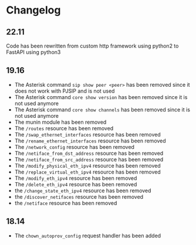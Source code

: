 # Changelog

## 22.11

Code has been rewritten from custom http framework using python2 to FastAPI using python3

## 19.16

* The Asterisk command `sip show peer <peer>` has been removed since it does not work with PJSIP and is not used
* The Asterisk command `core show version` has been removed since it is not used anymore
* The Asterisk command `core show channels` has been removed since it is not used anymore
* The munin module has been removed
* The `/routes` resource has been removed
* The `/swap_ethernet_interfaces` resource has been removed
* The `/rename_ethernet_interfaces` resource has been removed
* The `/network_config` resource has been removed
* The `/netiface_from_dst_address` resource has been removed
* The `/netiface_from_src_address` resource has been removed
* The `/modify_physical_eth_ipv4` resource has been removed
* The `/replace_virtual_eth_ipv4` resource has been removed
* The `/modify_eth_ipv4` resource has been removed
* The `/delete_eth_ipv4` resource has been removed
* the `/change_state_eth_ipv4` resource has been removed
* the `/discover_netifaces` resource has been removed
* the `/netiface` resource has been removed


## 18.14

* The `chown_autoprov_config` request handler has been added

